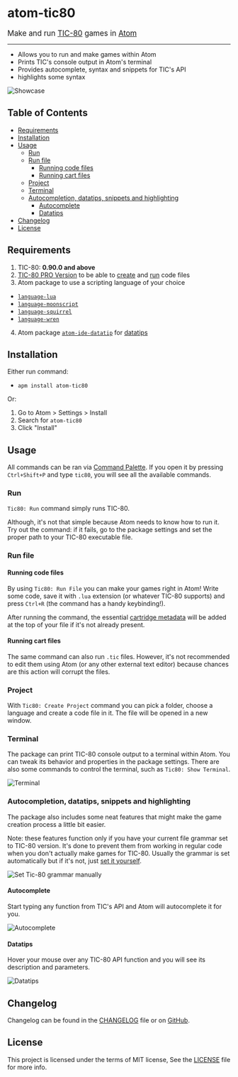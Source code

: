 # atom-tic80

<big>Make and run <a href="https://tic80.com/">TIC-80</a> games in <a href="https://atom.io/">Atom</a></big>

----

* Allows you to run and make games within Atom
* Prints TIC's console output in Atom's terminal
* Provides autocomplete, syntax and snippets for TIC's API
* highlights some syntax

![Showcase](https://user-images.githubusercontent.com/51688199/91285388-96dee980-e7a6-11ea-840f-44fee158a08a.gif)

## Table of Contents

* [Requirements](#requirements)
* [Installation](#installation)
* [Usage](#usage)
  * [Run](#run)
  * [Run file](#run-file)
    * [Running code files](#running-code-files)
    * [Running cart files](#running-cart-files)
  * [Project](#project)
  * [Terminal](#terminal)
  * [Autocompletion, datatips, snippets and highlighting](#autocompletion-datatips-snippets-and-highlighting)
    * [Autocomplete](#autocomplete)
    * [Datatips](#datatips)
* [Changelog](#changelog)
* [License](#license)

## Requirements
1. TIC-80: **0.90.0 and above**
2. [TIC-80 PRO Version](https://github.com/nesbox/TIC-80#pro-version) to be able to [create](#project) and [run](#running-code-files) code files
3. Atom package to use a scripting language of your choice
  * [`language-lua`](https://atom.io/packages/language-lua)
  * [`language-moonscript`](https://atom.io/packages/language-moonscript)
  * [`language-squirrel`](https://atom.io/packages/language-squirrel)
  * [`language-wren`](https://atom.io/packages/language-wren)
4. Atom package [`atom-ide-datatip`](https://atom.io/packages/atom-ide-datatip) for [datatips](#datatips)

## Installation

Either run command:<br/>
* `apm install atom-tic80`

Or:
1. Go to Atom > Settings > Install
2. Search for `atom-tic80`
3. Click "Install"

## Usage

All commands can be ran via [Command Palette](https://flight-manual.atom.io/getting-started/sections/atom-basics/#command-palette). If you open it by pressing `Ctrl+Shift+P` and type `tic80`, you will see all the available commands.

### Run

`Tic80: Run` command simply runs TIC-80.

Although, it's not that simple because Atom needs to know how to run it. Try out the command: if it fails, go to the package settings and set the proper path to your TIC-80 executable file.

### Run file

#### Running code files

By using `Tic80: Run File` you can make your games right in Atom! Write some code, save it with `.lua` extension (or whatever TIC-80 supports) and press `Ctrl+R` (the command has a handy keybinding!).

After running the command, the essential [cartridge metadata](https://github.com/nesbox/TIC-80/wiki/the-code#cartridge-metadata) will be added at the top of your file if it's not already present.

#### Running cart files

The same command can also run `.tic` files. However, it's not recommended to edit them using Atom (or any other external text editor) because chances are this action will corrupt the files.

### Project

With `Tic80: Create Project` command you can pick a folder, choose a language and create a code file in it. The file will be opened in a new window.

### Terminal

The package can print TIC-80 console output to a terminal within Atom. You can tweak its behavior and properties in the package settings. There are also some commands to control the terminal, such as `Tic80: Show Terminal`.

![Terminal](https://user-images.githubusercontent.com/51688199/91285403-9b0b0700-e7a6-11ea-9533-67eecaf708c2.png)

### Autocompletion, datatips, snippets and highlighting

The package also includes some neat features that might make the game creation process a little bit easier.

Note: these features function only if you have your current file grammar set to TIC-80 version. It's done to prevent them from working in regular code when you don't actually make games for TIC-80. Usually the grammar is set automatically but if it's not, just [set it yourself](https://flight-manual.atom.io/using-atom/sections/grammar/).

![Set Tic-80 grammar manually](https://user-images.githubusercontent.com/51688199/128466339-0c3876f1-d4c1-48ab-a890-98c4bb43708d.png)

#### Autocomplete

Start typing any function from TIC's API and Atom will autocomplete it for you.

![Autocomplete](https://user-images.githubusercontent.com/51688199/91285376-95152600-e7a6-11ea-930d-e2aabddad208.png)

#### Datatips

Hover your mouse over any TIC-80 API function and you will see its description and parameters.

![Datatips](https://user-images.githubusercontent.com/51688199/128412685-954ddde9-c2bb-4388-9a9f-2d3be7d93385.png)

## Changelog

Changelog can be found in the [CHANGELOG](CHANGELOG.md) file or on [GitHub](https://github.com/ViChyavIn/atom-tic80/releases).

## License

This project is licensed under the terms of MIT license, See the [LICENSE](LICENSE.md) file for more info.
